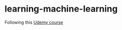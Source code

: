 # learning-machine-learning

Following this [Udemy course](https://www.udemy.com/share/104QcK3@FexEg7lKCznw_qOvBJ8vYTUQdi_OgI9ylAaqKikJj1M8SWkEtL3tVoqbF9Vbg-lW/)
